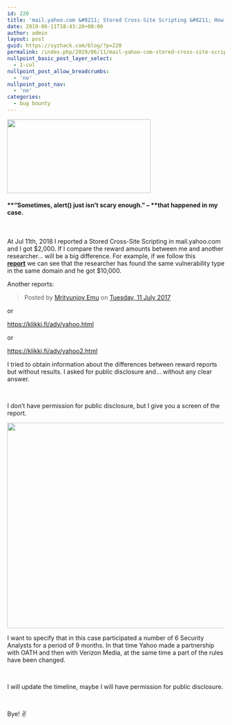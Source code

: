```yaml
---
id: 220
title: 'mail.yahoo.com &#8211; Stored Cross-Site Scripting &#8211; How I missed the reward of $10,000'
date: 2019-06-11T18:43:28+00:00
author: admin
layout: post
guid: https://syzhack.com/blog/?p=220
permalink: /index.php/2019/06/11/mail-yahoo-com-stored-cross-site-scripting-how-i-missed-the-reward-of-10000/
nullpoint_basic_post_layer_select:
  - 1-col
nullpoint_post_allow_breadcrumbs:
  - 'no'
nullpoint_post_nav:
  - 'no'
categories:
  - bug bounty
---
```

<img class="wp-image-161 aligncenter" src="https://syzhack.com/blog/wp-content/uploads/2019/01/yahoo-76684_1280-766x395.png" alt="" width="332" height="171" />

#### **&#8220;Sometimes, alert() just isn&#8217;t scary enough.&#8221; &#8211; **that happened in my case.

&nbsp;

At Jul 11th, 2018 I reported a Stored Cross-Site Scripting in <span class="js-display-url">mail.yahoo.com</span><span class="tco-ellipsis"><span class="invisible"> </span></span> and I got $2,000. If I compare the reward amounts between me and another researcher&#8230; will be a big difference. For example, if we follow this **[report](https://twitter.com/klikkioy/status/1096424444598382595)** we can see that the researcher has found the same vulnerability type in the same domain and he got $10,000.

Another reports:

<div id="fb-root">
</div>



<div class="fb-post" data-href="https://www.facebook.com/notes/mrityunjoy-emu/yahoo-mail-box-stored-xss-write-upbounty-rewarded-10000-usd/677948372401448/" data-width="750">
  <blockquote cite="https://www.facebook.com/notes/mrityunjoy-emu/yahoo-mail-box-stored-xss-write-upbounty-rewarded-10000-usd/677948372401448/" class="fb-xfbml-parse-ignore">
    <p>
      Posted by <a href="https://www.facebook.com/mitun.joy.75">Mrityunjoy Emu</a> on&nbsp;<a href="https://www.facebook.com/notes/mrityunjoy-emu/yahoo-mail-box-stored-xss-write-upbounty-rewarded-10000-usd/677948372401448/">Tuesday, 11 July 2017</a>
    </p>
  </blockquote>
</div>

or

https://klikki.fi/adv/yahoo.html

or

https://klikki.fi/adv/yahoo2.html

I tried to obtain information about the differences between reward reports but without results. I asked for public disclosure and&#8230; without any clear answer.

&nbsp;

I don&#8217;t have permission for public disclosure, but I give you a screen of the report.

<img class="alignnone size-full wp-image-221" src="https://syzhack.com/blog/wp-content/uploads/2019/06/Screenshot_5.png" alt="" width="1167" height="476" /> 

I want to specify that in this case participated a number of 6 Security Analysts for a period of 9 months. In that time Yahoo made a partnership with OATH and then with Verizon Media, at the same time a part of the rules have been changed.

&nbsp;

I will update the timeline, maybe I will have permission for public disclosure.

&nbsp;

Bye! ✌

&nbsp;

&nbsp;

&nbsp;

&nbsp;